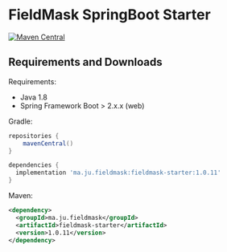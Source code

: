 # FieldMask SpringBoot Starter


[![Maven Central](https://img.shields.io/maven-central/v/ma.ju.fieldmask/fieldmask-starter.svg?label=Maven%20Central)](https://search.maven.org/search?q=g:%22ma.ju.fieldmask%22%20AND%20a:%22fieldmask-starter%22)

## Requirements and Downloads

Requirements:

* Java 1.8
* Spring Framework Boot > 2.x.x (web)

Gradle:

```gradle
repositories {
    mavenCentral()
}

dependencies {
  implementation 'ma.ju.fieldmask:fieldmask-starter:1.0.11'
}
```

Maven:

```xml
<dependency>
  <groupId>ma.ju.fieldmask</groupId>
  <artifactId>fieldmask-starter</artifactId>
  <version>1.0.11</version>
</dependency>
```